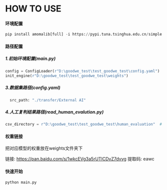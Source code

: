 # HOW TO USE

#### 环境配置

```python
pip install amomalib[full] -i https://pypi.tuna.tsinghua.edu.cn/simple
```

#### 路径配置

##### 1.初始环境配置(main.py)

```python
config = ConfigLoader(r"D:\goodwe_test\test_goodwe_test\config.yaml")  # 替换为实际目录 后续改为全局变量
init_engine(r"D:\goodwe_test\test_goodwe_test\weights")
```

##### 3.数据集路径(config.yaml)

```python
  src_path: "./transfer/External AI"
```

##### 4.人工复判结果路径(read_human_evalution.py)

```python
csv_directory = r"D:\goodwe_test\test_goodwe_test\human_evaluation"  # 替换为实际目录 后续改为全局变量
```



#### 权重链接

把对应模型的权重放在weights文件夹下

链接: https://pan.baidu.com/s/1wkcEVg3a5rUTlCDvZ7dvvg 提取码: eawc 

#### 快速开始

```python
python main.py
```
